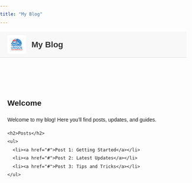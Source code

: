 ```yaml
---
title: "My Blog"
---
```


<!DOCTYPE html>
<html lang="en">
<head>
  <meta charset="UTF-8">
  <meta name="viewport" content="width=device-width, initial-scale=1.0">
  <title>My Blog</title>
  <style>
    body {
      font-family: Arial, sans-serif;
      margin: 0;
      padding: 0;
      line-height: 1.6;
    }
    header {
      background: #f8f8f8;
      padding: 10px 20px;
      display: flex;
      align-items: center; /* ✅ Vertical alignment */
      border-bottom: 1px solid #ddd;
    }
    header img {
      height: 50px;
      margin-right: 15px; /* ✅ Space between logo and text */
    }
    header h1 {
      font-size: 22px;
      margin: 0;
      color: #333;
    }
    main {
      padding: 20px;
    }
    main img {
      display: block;
      margin: 20px auto;
      max-width: 150px;
    }
  </style>
</head>
<body>
  <header>
    <img src="assets/images/logo.png" alt="Logo">
    <h1>My Blog</h1>
  </header>
  <main>
    <h2>Welcome</h2>
    <p>Welcome to my blog! Here you’ll find posts, updates, and guides.</p>

    <h2>Posts</h2>
    <ul>
      <li><a href="#">Post 1: Getting Started</a></li>
      <li><a href="#">Post 2: Latest Updates</a></li>
      <li><a href="#">Post 3: Tips and Tricks</a></li>
    </ul>
  </main>
</body>
</html>
